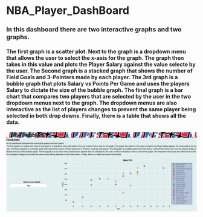 # NBA_Player_DashBoard
### In this dashboard there are two interactive graphs and two graphs.
#### The first graph is a scatter plot. Next to the graph is a dropdown menu that allows the user to select the x-axis for the graph. The graph then takes in this value and plots the Player Salary against the value selecte by the user. The Second graph is a stacked graph that shows the number of Field Goals and 3-Pointers made by each player. The 3rd graph is a bubble graph that plots Salary vs Points Per Game and uses the players Salary to dictate the size of the bubble graph. The final graph is a bar chart that compares two players that are selected by the user in the two dropdown menus next to the graph. The dropdown menus are also interactive as the list of players changes to prevent the same player being selected in both drop downs. Finally, there is a table that shows all the data.


![Visualization_1](Visualization_1.png)
